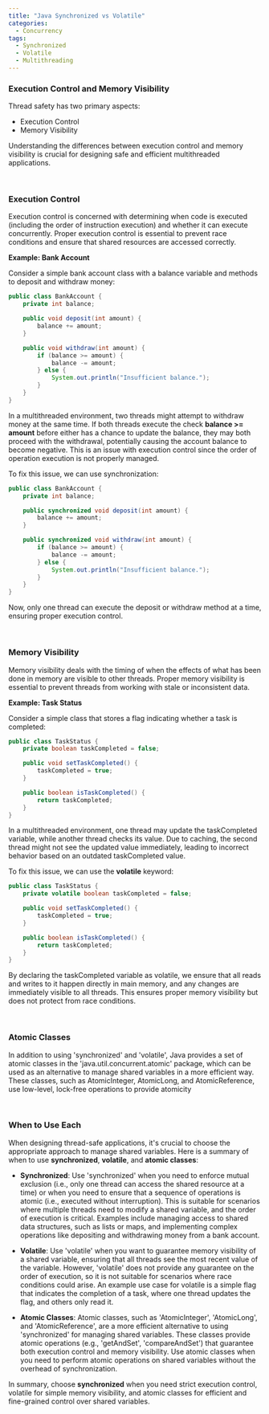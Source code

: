 ```yaml
---
title: "Java Synchronized vs Volatile"
categories:
  - Concurrency
tags:
  - Synchronized
  - Volatile
  - Multithreading
---
```


### Execution Control and Memory Visibility

Thread safety has two primary aspects:

* Execution Control
* Memory Visibility

Understanding the differences between execution control and memory visibility is crucial for designing safe and efficient multithreaded applications.

<br>

### Execution Control

Execution control is concerned with determining when code is executed (including the order of instruction execution) and whether it can execute concurrently. Proper execution control is essential to prevent race conditions and ensure that shared resources are accessed correctly.

**Example: Bank Account**

Consider a simple bank account class with a balance variable and methods to deposit and withdraw money:

```java
public class BankAccount {
    private int balance;

    public void deposit(int amount) {
        balance += amount;
    }

    public void withdraw(int amount) {
        if (balance >= amount) {
            balance -= amount;
        } else {
            System.out.println("Insufficient balance.");
        }
    }
} 
```
In a multithreaded environment, two threads might attempt to withdraw money at the same time. If both threads execute the check **balance >= amount** before either has a chance to update the balance, they may both proceed with the withdrawal, potentially causing the account balance to become negative. This is an issue with execution control since the order of operation execution is not properly managed.

To fix this issue, we can use synchronization:

```java
public class BankAccount {
    private int balance;

    public synchronized void deposit(int amount) {
        balance += amount;
    }

    public synchronized void withdraw(int amount) {
        if (balance >= amount) {
            balance -= amount;
        } else {
            System.out.println("Insufficient balance.");
        }
    }
}
```
Now, only one thread can execute the deposit or withdraw method at a time, ensuring proper execution control.

<br>

### Memory Visibility

Memory visibility deals with the timing of when the effects of what has been done in memory are visible to other threads. Proper memory visibility is essential to prevent threads from working with stale or inconsistent data.

**Example: Task Status**

Consider a simple class that stores a flag indicating whether a task is completed:


```java
public class TaskStatus {
    private boolean taskCompleted = false;

    public void setTaskCompleted() {
        taskCompleted = true;
    }

    public boolean isTaskCompleted() {
        return taskCompleted;
    }
}
```

In a multithreaded environment, one thread may update the taskCompleted variable, while another thread checks its value. Due to caching, the second thread might not see the updated value immediately, leading to incorrect behavior based on an outdated taskCompleted value.

To fix this issue, we can use the **volatile** keyword:

```java
public class TaskStatus {
    private volatile boolean taskCompleted = false;

    public void setTaskCompleted() {
        taskCompleted = true;
    }

    public boolean isTaskCompleted() {
        return taskCompleted;
    }
}
```
By declaring the taskCompleted variable as volatile, we ensure that all reads and writes to it happen directly in main memory, and any changes are immediately visible to all threads. This ensures proper memory visibility but does not protect from race conditions.

<br>

### Atomic Classes

In addition to using 'synchronized' and 'volatile', Java provides a set of atomic classes in the 'java.util.concurrent.atomic' package, which can be used as an alternative to manage shared variables in a more efficient way. These classes, such as AtomicInteger, AtomicLong, and AtomicReference, use low-level, lock-free operations to provide atomicity

<br>

### When to Use Each

When designing thread-safe applications, it's crucial to choose the appropriate approach to manage shared variables. Here is a summary of when to use **synchronized**, **volatile**, and **atomic classes**:

* **Synchronized**: Use 'synchronized' when you need to enforce mutual exclusion (i.e., only one thread can access the shared resource at a time) or when you need to ensure that a sequence of operations is atomic (i.e., executed without interruption). This is suitable for scenarios where multiple threads need to modify a shared variable, and the order of execution is critical. Examples include managing access to shared data structures, such as lists or maps, and implementing complex operations like depositing and withdrawing money from a bank account.

* **Volatile**: Use 'volatile' when you want to guarantee memory visibility of a shared variable, ensuring that all threads see the most recent value of the variable. However, 'volatile' does not provide any guarantee on the order of execution, so it is not suitable for scenarios where race conditions could arise. An example use case for volatile is a simple flag that indicates the completion of a task, where one thread updates the flag, and others only read it.

* **Atomic Classes**: Atomic classes, such as 'AtomicInteger', 'AtomicLong', and 'AtomicReference', are a more efficient alternative to using 'synchronized' for managing shared variables. These classes provide atomic operations (e.g., 'getAndSet', 'compareAndSet') that guarantee both execution control and memory visibility. Use atomic classes when you need to perform atomic operations on shared variables without the overhead of synchronization.

In summary, choose **synchronized** when you need strict execution control, volatile for simple memory visibility, and atomic classes for efficient and fine-grained control over shared variables.